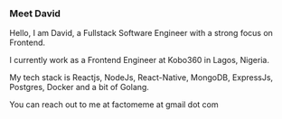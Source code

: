 ### Meet David

Hello, I am David, a Fullstack Software Engineer with a strong focus on Frontend.

I currently work as a Frontend Engineer at Kobo360 in Lagos, Nigeria.

My tech stack is Reactjs, NodeJs, React-Native, MongoDB, ExpressJs, Postgres, Docker and a bit of Golang. 

You can reach out to me at factomeme at gmail dot com
